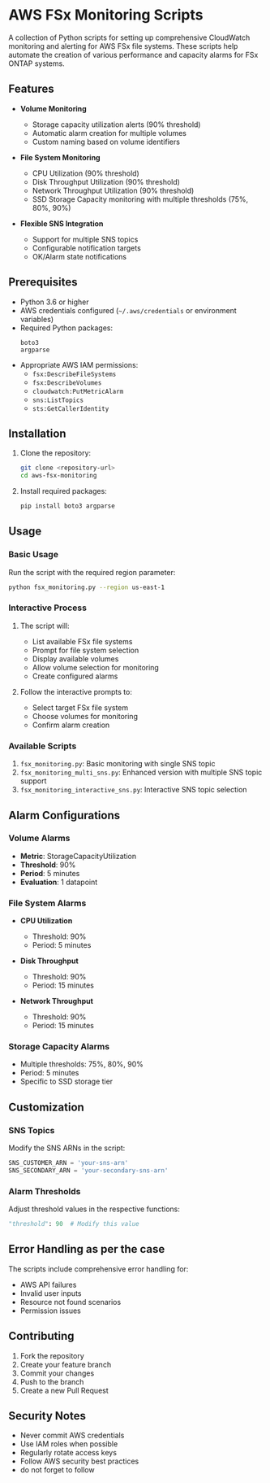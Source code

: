 # AWS FSx Monitoring Scripts

A collection of Python scripts for setting up comprehensive CloudWatch monitoring and alerting for AWS FSx file systems. These scripts help automate the creation of various performance and capacity alarms for FSx ONTAP systems.

## Features

- **Volume Monitoring**
  - Storage capacity utilization alerts (90% threshold)
  - Automatic alarm creation for multiple volumes
  - Custom naming based on volume identifiers

- **File System Monitoring**
  - CPU Utilization (90% threshold)
  - Disk Throughput Utilization (90% threshold)
  - Network Throughput Utilization (90% threshold)
  - SSD Storage Capacity monitoring with multiple thresholds (75%, 80%, 90%)

- **Flexible SNS Integration**
  - Support for multiple SNS topics
  - Configurable notification targets
  - OK/Alarm state notifications

## Prerequisites

- Python 3.6 or higher
- AWS credentials configured (`~/.aws/credentials` or environment variables)
- Required Python packages:
  ```
  boto3
  argparse
  ```
- Appropriate AWS IAM permissions:
  - `fsx:DescribeFileSystems`
  - `fsx:DescribeVolumes`
  - `cloudwatch:PutMetricAlarm`
  - `sns:ListTopics`
  - `sts:GetCallerIdentity`

## Installation

1. Clone the repository:
   ```bash
   git clone <repository-url>
   cd aws-fsx-monitoring
   ```

2. Install required packages:
   ```bash
   pip install boto3 argparse
   ```

## Usage

### Basic Usage

Run the script with the required region parameter:

```bash
python fsx_monitoring.py --region us-east-1
```

### Interactive Process

1. The script will:
   - List available FSx file systems
   - Prompt for file system selection
   - Display available volumes
   - Allow volume selection for monitoring
   - Create configured alarms

2. Follow the interactive prompts to:
   - Select target FSx file system
   - Choose volumes for monitoring
   - Confirm alarm creation

### Available Scripts

1. `fsx_monitoring.py`: Basic monitoring with single SNS topic
2. `fsx_monitoring_multi_sns.py`: Enhanced version with multiple SNS topic support
3. `fsx_monitoring_interactive_sns.py`: Interactive SNS topic selection

## Alarm Configurations

### Volume Alarms
- **Metric**: StorageCapacityUtilization
- **Threshold**: 90%
- **Period**: 5 minutes
- **Evaluation**: 1 datapoint

### File System Alarms
- **CPU Utilization**
  - Threshold: 90%
  - Period: 5 minutes
  
- **Disk Throughput**
  - Threshold: 90%
  - Period: 15 minutes
  
- **Network Throughput**
  - Threshold: 90%
  - Period: 15 minutes

### Storage Capacity Alarms
- Multiple thresholds: 75%, 80%, 90%
- Period: 5 minutes
- Specific to SSD storage tier

## Customization

### SNS Topics
Modify the SNS ARNs in the script:
```python
SNS_CUSTOMER_ARN = 'your-sns-arn'
SNS_SECONDARY_ARN = 'your-secondary-sns-arn'
```

### Alarm Thresholds
Adjust threshold values in the respective functions:
```python
"threshold": 90  # Modify this value
```

## Error Handling as per the case

The scripts include comprehensive error handling for:
- AWS API failures
- Invalid user inputs
- Resource not found scenarios
- Permission issues

## Contributing

1. Fork the repository
2. Create your feature branch
3. Commit your changes
4. Push to the branch
5. Create a new Pull Request


## Security Notes

- Never commit AWS credentials
- Use IAM roles when possible
- Regularly rotate access keys
- Follow AWS security best practices
- do not forget to follow
